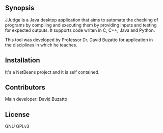 ## Synopsis

JJudge is a Java desktop application that aims to automate the checking of programs by compiling and executing them by providing inputs and testing for expected outputs. It supports code writen in C, C++, Java and Python.

This tool was developed by Professor Dr. David Buzatto for application in the disciplines in which he teaches.

## Installation

It's a NetBeans project and it is self contained.

## Contributors

Main developer: David Buzatto

## License

GNU GPLv3